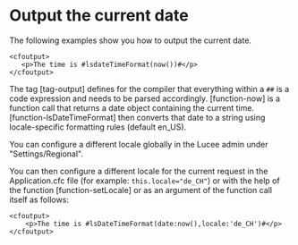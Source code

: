 <!--
{
  "title": "Basic Date",
  "id": "cookbook-basic-date",
  "description": "Learn how to output the current date in Lucee.",
  "keywords": [
    "Date",
    "Current date",
    "lsDateTimeFormat",
    "now",
    "setLocale",
    "Application.cfc",
    "Locale"
  ]
}
-->
# Output the current date

The following examples show you how to output the current date.

```run
<cfoutput>
   <p>The time is #lsdateTimeFormat(now())#</p>
</cfoutput>
```

The tag [tag-output] defines for the compiler that everything within a `##` is a code expression and needs to be parsed accordingly. [function-now] is a function call that returns a date object containing the current time. [function-lsDateTimeFormat] then converts that date to a string using locale-specific formatting rules (default en_US).

You can configure a different locale globally in the Lucee admin under "Settings/Regional".

You can then configure a different locale for the current request in the Application.cfc file (for example: `this.locale="de_CH"`) or with the help of the function [function-setLocale] or as an argument of the function call itself as follows:

```run
<cfoutput>
    <p>The time is #lsDateTimeFormat(date:now(),locale:'de_CH')#</p>
</cfoutput>
```